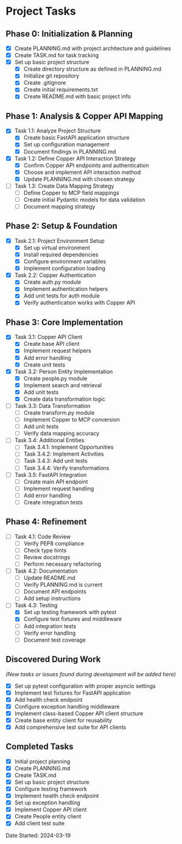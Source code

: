 # Project Tasks

## Phase 0: Initialization & Planning
- [x] Create PLANNING.md with project architecture and guidelines
- [x] Create TASK.md for task tracking
- [x] Set up basic project structure
  - [x] Create directory structure as defined in PLANNING.md
  - [x] Initialize git repository
  - [x] Create .gitignore
  - [x] Create initial requirements.txt
  - [x] Create README.md with basic project info

## Phase 1: Analysis & Copper API Mapping
- [x] Task 1.1: Analyze Project Structure
  - [x] Create basic FastAPI application structure
  - [x] Set up configuration management
  - [x] Document findings in PLANNING.md

- [x] Task 1.2: Define Copper API Interaction Strategy
  - [x] Confirm Copper API endpoints and authentication
  - [x] Choose and implement API interaction method
  - [x] Update PLANNING.md with chosen strategy

- [ ] Task 1.3: Create Data Mapping Strategy
  - [ ] Define Copper to MCP field mappings
  - [ ] Create initial Pydantic models for data validation
  - [ ] Document mapping strategy

## Phase 2: Setup & Foundation
- [x] Task 2.1: Project Environment Setup
  - [x] Set up virtual environment
  - [x] Install required dependencies
  - [x] Configure environment variables
  - [x] Implement configuration loading

- [x] Task 2.2: Copper Authentication
  - [x] Create auth.py module
  - [x] Implement authentication helpers
  - [x] Add unit tests for auth module
  - [x] Verify authentication works with Copper API

## Phase 3: Core Implementation
- [x] Task 3.1: Copper API Client
  - [x] Create base API client
  - [x] Implement request helpers
  - [x] Add error handling
  - [x] Create unit tests

- [x] Task 3.2: Person Entity Implementation
  - [x] Create people.py module
  - [x] Implement search and retrieval
  - [x] Add unit tests
  - [x] Create data transformation logic

- [ ] Task 3.3: Data Transformation
  - [ ] Create transform.py module
  - [ ] Implement Copper to MCP conversion
  - [ ] Add unit tests
  - [ ] Verify data mapping accuracy

- [ ] Task 3.4: Additional Entities
  - [ ] Task 3.4.1: Implement Opportunities
  - [ ] Task 3.4.2: Implement Activities
  - [ ] Task 3.4.3: Add unit tests
  - [ ] Task 3.4.4: Verify transformations

- [ ] Task 3.5: FastAPI Integration
  - [ ] Create main API endpoint
  - [ ] Implement request handling
  - [ ] Add error handling
  - [ ] Create integration tests

## Phase 4: Refinement
- [ ] Task 4.1: Code Review
  - [ ] Verify PEP8 compliance
  - [ ] Check type hints
  - [ ] Review docstrings
  - [ ] Perform necessary refactoring

- [ ] Task 4.2: Documentation
  - [ ] Update README.md
  - [ ] Verify PLANNING.md is current
  - [ ] Document API endpoints
  - [ ] Add setup instructions

- [ ] Task 4.3: Testing
  - [x] Set up testing framework with pytest
  - [x] Configure test fixtures and middleware
  - [ ] Add integration tests
  - [ ] Verify error handling
  - [ ] Document test coverage

## Discovered During Work
*(New tasks or issues found during development will be added here)*
- [x] Set up pytest configuration with proper asyncio settings
- [x] Implement test fixtures for FastAPI application
- [x] Add health check endpoint
- [x] Configure exception handling middleware
- [x] Implement class-based Copper API client structure
- [x] Create base entity client for reusability
- [x] Add comprehensive test suite for API clients

## Completed Tasks
- [x] Initial project planning
- [x] Create PLANNING.md
- [x] Create TASK.md
- [x] Set up basic project structure
- [x] Configure testing framework
- [x] Implement health check endpoint
- [x] Set up exception handling
- [x] Implement Copper API client
- [x] Create People entity client
- [x] Add client test suite

Date Started: 2024-03-19 
